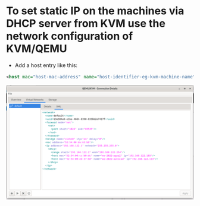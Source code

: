 # To set static IP on the machines via DHCP server from KVM use the network configuration of KVM/QEMU
* Add a host entry like this:
```xml
<host mac="host-mac-address" name="host-identifier-eg-kvm-machine-name" ip="desired-ip-addres-in-range-above" />
```
<img src="./kvm-dhcp.png" />
